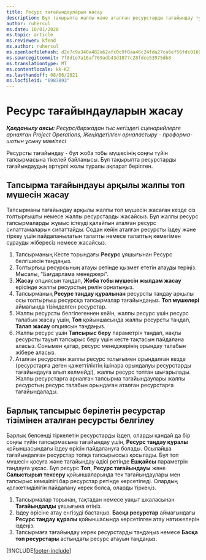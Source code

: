 ```yaml
---
title: Ресурс тағайындауларын жасау
description: Бұл тақырыпта жалпы және аталған ресурстарды тағайындау туралы ақпарат берілген.
author: ruhercul
ms.date: 10/01/2020
ms.topic: article
ms.reviewer: kfend
ms.author: ruhercul
ms.openlocfilehash: d2e7c9a340a482a62afc0c9f0aa46c24fda27ca6ef56fdc0160f06af846c0b53
ms.sourcegitcommit: 7f8d1e7a16af769adb43d1877c28fdce53975db8
ms.translationtype: MT
ms.contentlocale: kk-KZ
ms.lasthandoff: 08/06/2021
ms.locfileid: "6987893"
---
```

# <a name="create-resource-assignments"></a>Ресурс тағайындауларын жасау

_**Қолданылу аясы:** Ресурс/биржадан тыс негіздегі сценарийлерге арналған Project Operations, Жеңілдетілген орналастыру - проформа-шотын ұсыну мәмілесі_


Ресурсты тағайындау - бұл жоба тобы мүшесінің соңғы түйін тапсырмасына тікелей байланысы. Бұл тақырыпта ресурстарды тағайындаудың әртүрлі жолы туралы ақпарат берілген.

## <a name="create-a-generic-team-member-through-task-assignment"></a>Тапсырма тағайындауы арқылы жалпы топ мүшесін жасау


Тапсырманы тағайындау арқылы жалпы топ мүшесін жасаған кезде сіз толтырғышты немесе жалпы ресурстарды жасайсыз. Бұл жалпы ресурс тапсырмаларды жұмыс істеуді қалайтын аталған ресурс сипаттамаларын сипаттайды. Содан кейін аталған ресурсты іздеу және тіркеу үшін пайдаланылатын талапты немесе талаптың көмегімен сұрауды жібересіз немесе жасайсыз.

1. Тапсырманың Кесте торындағы **Ресурс** ұяшығынан Ресурс белгішесін таңдаңыз.
2. Толтырғыш ресурсының атауы ретінде қызмет ететін атауды теріңіз. Мысалы, "Бағдарлама менеджері".
3. **Жасау** опциясын таңдап, **Жоба тобы мүшесін жылдам жасау** өрісінде жалпы ресурстың рөлін орнатыңыз.
4. Тапсырманың **Ресурс таңдау құралынан** ресурсты таңдау арқылы осы толтырғыш ресурсқа тапсырмалар тағайындаңыз. **Топ мүшелері** аймағында тізімделген ресурстар.
5. Жалпы ресурсты белгілегеннен кейін, жалпы ресурс үшін ресурс талабын жасау үшін, **Топ** қойыншасында жалпы ресурсты таңдап, **Талап жасау** опциясын таңдаңыз.
6. Жалпы ресурс үшін **Тапсырыс беру** параметрін таңдап, нақты ресурсты тауып тапсырыс беру үшін кесте тақтасын пайдалана аласыз. Сонымен қатар, ресурс менеджерінің орындау талабын жібере аласыз.
7. Аталған ресурспен жалпы ресурс толығымен орындалған кезде (ресурстарға деген қажеттіліктің ішінара орындалуы ресурстарды тағайындауға алып келмейді), жалпы ресурс топтан шығарылады. Жалпы ресурстарға арналған тапсырма тағайындаулары жалпы ресурстың ресурс талабын орындаған аталған ресурстарға тағайындалады.

## <a name="assign-a-named-resource-from-the-list-of-all-bookable-resources"></a>Барлық тапсырыс берілетін ресурстар тізімінен аталған ресурсты белгілеу

Барлық белсенді тіркелетін ресурстарды іздеп, оларды қандай да бір соңғы түйін тапсырмасына тағайындау үшін, **Ресурс таңдау құралы** қойыншасындағы іздеу өрісін пайдалануға болады. Осылайша тағайындалған ресурстар топқа тапсырыссыз қосылады. Бұл топ мүшесін қосуға және тағайындау әдісі ретінде **Ешқайсы** параметрін таңдауға ұқсас. Бұл ресурс **Топ**, **Ресурс тағайындауы** және **Салыстырып тексеру** қойыншаларында тек тағайындаулары мен тапсырыс кемшілігі бар ресурстар ретінде көрсетіледі. Олардың қолжетімділігін пайдалану керек болса, оларды тіркеңіз.

1. Тапсырмалар торынан, тақтадан немесе уақыт шкаласынан **Тағайындалды** ұяшығына өтіңіз.
2. Іздеу өрісіне атау енгізуді бастаңыз. **Басқа ресурстар** аймағындағы **Ресурс таңдау құралы** қойыншасында көрсетілген атау нәтижелерін іздеңіз.
3. Тапсырмаға тағайындау керек ресурстарды таңдаңыз немесе **Басқа топ ресурстары** астындағы ресурс атауын таңдаңыз.


[!INCLUDE[footer-include](../includes/footer-banner.md)]